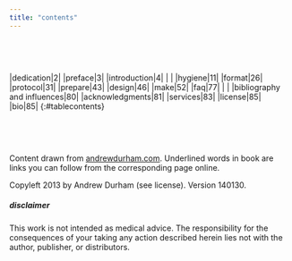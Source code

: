 ```yaml
---
title: "contents"
---
```


&nbsp;

&nbsp;

|dedication|2|
|preface|3|
|introduction|4|
|&nbsp;|
|hygiene|11|
|format|26|
|protocol|31|
|prepare|43|
|design|46|
|make|52|
|faq|77|
|&nbsp;|
|bibliography and influences|80|
|acknowledgments|81|
|services|83|
|license|85|
|bio|85|
{:#tablecontents}

&nbsp;

&nbsp;

Content drawn from [andrewdurham.com](). Underlined words in book are links you can follow from the corresponding page online.  

Copyleft 2013 by Andrew Durham (see license). Version 140130.

##### disclaimer

This work is not intended as medical advice. The responsibility for the consequences of your taking any action described herein lies not with the author, publisher, or distributors. 
